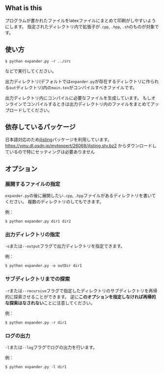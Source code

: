## What is this

プログラムが書かれたファイルをlatexファイルにまとめて印刷がしやすいようにします。
指定されたディレクトリ内で拡張子が`.cpp`, `.hpp`, `.sh`のものが対象です。

## 使い方
```
$ python expander.py -r ../src
```
などで実行してください。

出力ディレクトリ(デフォルトでは`expander.py`が存在するディレクトリに作られる`out`ディレクトリ)内の`main.tex`がコンパイルすべきファイルです。

出力ディレクトリ内にコンパイルに必要なファイルを生成しています。
もしオンラインでコンパイルするときは出力ディレクトリ内のファイルをまとめてアップロードしてください。

## 依存しているパッケージ
日本語対応のため[jlisting](https://ja.osdn.net/projects/mytexpert/downloads/26068/jlisting.sty.bz2)パッケージを利用しています。
https://ymu.dl.osdn.jp/mytexpert/26068/jlisting.sty.bz2 からダウンロードしているので特にセッティングは必要ありません

## オプション

### 展開するファイルの指定
`expander.py`の後に展開したい`.cpp`, `.hpp`ファイルがあるディレクトリを書いてください。
複数のディレクトリのしてもできます。

例：
```
$ python expander.py dir1 dir2
```

### 出力ディレクトリの指定
`-o`または`--output`フラグで出力ディレクトリを指定できます。

例：
```
$ python expander.py -o outDir dir1
```

### サブディレクトリまでの探索

`-r`または`--recursive`フラグで指定したディレクトリのサブディレクトリを再帰的に探索させることができます。
逆に**このオプションを指定しなければ再帰的な探索はなされない**ことに注意してください。

例：
```
$ python expander.py -r dir1
```

### ログの出力
`-l`または`--log`フラグでログの出力を行います。

例：
```
$ python expander.py -l dir1
```
